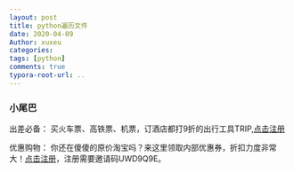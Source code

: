 ```yaml
---
layout: post
title: python遍历文件
date: 2020-04-09
Author: xuxeu
categories: 
tags: [python]
comments: true
typora-root-url: ..
---
```






### 小尾巴

出差必备：
买火车票、高铁票、机票，订酒店都打9折的出行工具TRIP,[点击注册](https://h5.itrip.world/#/register/6tpd1Z)

优惠购物：
你还在傻傻的原价淘宝吗？来这里领取内部优惠券，折扣力度非常大！[点击注册](http://url.cn/5KRkJq6)，注册需要邀请码UWD9Q9E。